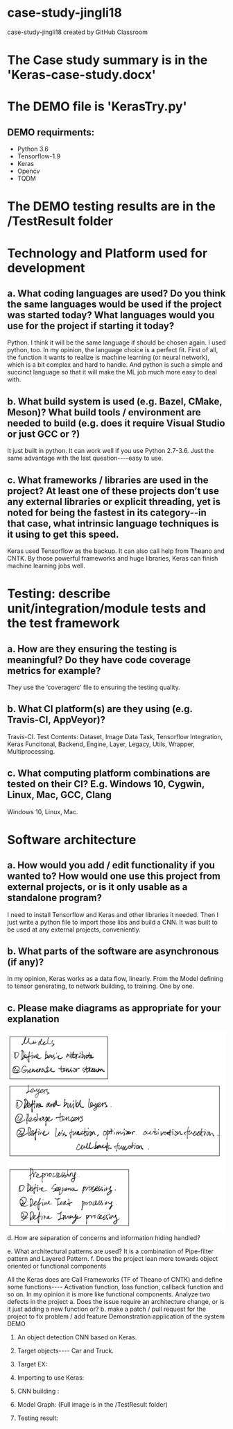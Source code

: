 # case-study-jingli18
case-study-jingli18 created by GitHub Classroom
# The Case study summary is in the 'Keras-case-study.docx'
# The DEMO file is 'KerasTry.py'
## DEMO requirments:
* Python 3.6
* Tensorflow-1.9
* Keras
* Opencv
* TQDM
# The DEMO testing results are in the /TestResult folder


# Technology and Platform used for development
## a.	What coding languages are used? Do you think the same languages would be used if the project was started today? What languages would you use for the project if starting it today?
Python.
I think it will be the same language if should be chosen again. 
I used python, too. 
In my opinion, the language choice is a perfect fit. First of all, the function it wants to realize is machine learning (or neural network), which is a bit complex and hard to handle. And python is such a simple and succinct language so that it will make the ML job much more easy to deal with.
## b.	What build system is used (e.g. Bazel, CMake, Meson)? What build tools / environment are needed to build (e.g. does it require Visual Studio or just GCC or ?)
It just built in python. It can work well if you use Python 2.7-3.6. Just the same advantage with the last question----easy to use.
## c.	What frameworks / libraries are used in the project? At least one of these projects don’t use any external libraries or explicit threading, yet is noted for being the fastest in its category--in that case, what intrinsic language techniques is it using to get this speed. 
Keras used Tensorflow as the backup. It can also call help from Theano and CNTK. 
By those powerful frameworks and huge libraries, Keras can finish machine learning jobs well.

# Testing: describe unit/integration/module tests and the test framework
## a.	How are they ensuring the testing is meaningful? Do they have code coverage metrics for example?
They use the ‘coveragerc’ file to ensuring the testing quality.
## b.	What CI platform(s) are they using (e.g. Travis-CI, AppVeyor)?
Travis-CI.
Test Contents: Dataset, Image Data Task, Tensorflow Integration, Keras Funcitonal, Backend, Engine, Layer, Legacy, Utils, Wrapper, Multiprocessing.
## c.	What computing platform combinations are tested on their CI? E.g. Windows 10, Cygwin, Linux, Mac, GCC, Clang
Windows 10, Linux, Mac.

# Software architecture
## a.	How would you add / edit functionality if you wanted to? How would one use this project from external projects, or is it only usable as a standalone program?
I need to install Tensorflow and Keras and other libraries it needed. Then I just write a python file to import those libs and build a CNN. It was built to be used at any external projects, conveniently.
## b.	What parts of the software are asynchronous (if any)?
In my opinion, Keras works as a data flow, linearly.
From the Model defining to tensor generating, to network building, to training. One by one.
## c.	Please make diagrams as appropriate for your explanation
![image](https://github.com/ec500-software-engineering/case-study-jingli18/raw/master/images/diagram.jpg)
d.	How are separation of concerns and information hiding handled?

e.	What architectural patterns are used?
It is a combination of Pipe-filter pattern and Layered Pattern.
f.	Does the project lean more towards object oriented or functional components

All the Keras does are Call Frameworks (TF of Theano of CNTK) and define some functions---- Activation function, loss function, callback function and so on. In my opinion it is more like functional components.
Analyze two defects in the project
a.	Does the issue require an architecture change, or is it just adding a new function or?
b.	make a patch / pull request for the project to fix problem / add feature
Demonstration application of the system
DEMO
1)	An object detection CNN based on Keras.
2)	Target objects---- Car and Truck.
3)	Target EX:
  
4)	Importing to use Keras:
 
5)	CNN building : 
6)	Model Graph: (Full image is in the /TestResult folder)
 

7)	Testing result:
  


